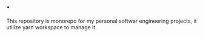 # .

This repository is monorepo for my personal softwar engineering projects, it utilize yarn workspace to manage it.

